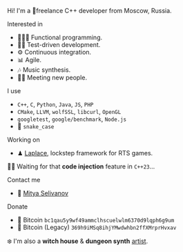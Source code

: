 Hi! I'm a 🏴freelance C++ developer from Moscow, Russia.

Interested in
- 👨🏼‍💻 Functional programming.
- 🤹‍♀️ Test-driven development.
- ⚙️ Continuous integration.
- 📊 Agile.
- 🎶 Music synthesis.
- 👋🏻 Meeting new people.

I use
- `C++`, `C`, `Python`, `Java`, `JS`, `PHP`
- `CMake`, `LLVM`, `wolfSSL`, `libcurl`, `OpenGL`
- `googletest`, `google/benchmark`, `Node.js`
- 🐍 `snake_case`

Working on
- ♟ [Laplace][laplace-link], lockstep framework for RTS games.

🙏🏻 Waiting for that **code injection** feature in `C++23`...

Contact me
- 📜 [Mitya Selivanov][contact-link]

Donate
- 💎 Bitcoin `bc1qau5y9wf49ammclhscuelwlm6370d9lqph6g9um`
- 💸 Bitcoin (Legacy) `369h9iMSq8ihjYMwdwhbn2ffXMrprHvxav`

❄️ I'm also a **witch house** & **dungeon synth** [artist][artist-link].

[laplace-link]: https://github.com/automainint/laplace
[contact-link]: https://guattari.ru/contact
[artist-link]:  https://guattari.ru
